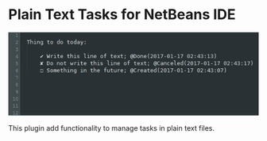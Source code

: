 Plain Text Tasks for NetBeans IDE
=============

![Preview](preview.png "Plain Text Tasks preview")

This plugin add functionality to manage tasks in plain text files.
